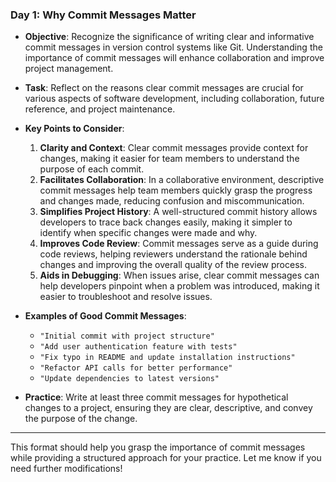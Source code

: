 ### **Day 1: Why Commit Messages Matter**

- **Objective**: Recognize the significance of writing clear and informative commit messages in version control systems like Git. Understanding the importance of commit messages will enhance collaboration and improve project management.

- **Task**: Reflect on the reasons clear commit messages are crucial for various aspects of software development, including collaboration, future reference, and project maintenance.

- **Key Points to Consider**:
  1. **Clarity and Context**: Clear commit messages provide context for changes, making it easier for team members to understand the purpose of each commit.
  2. **Facilitates Collaboration**: In a collaborative environment, descriptive commit messages help team members quickly grasp the progress and changes made, reducing confusion and miscommunication.
  3. **Simplifies Project History**: A well-structured commit history allows developers to trace back changes easily, making it simpler to identify when specific changes were made and why.
  4. **Improves Code Review**: Commit messages serve as a guide during code reviews, helping reviewers understand the rationale behind changes and improving the overall quality of the review process.
  5. **Aids in Debugging**: When issues arise, clear commit messages can help developers pinpoint when a problem was introduced, making it easier to troubleshoot and resolve issues.

- **Examples of Good Commit Messages**:
  - `"Initial commit with project structure"`
  - `"Add user authentication feature with tests"`
  - `"Fix typo in README and update installation instructions"`
  - `"Refactor API calls for better performance"`
  - `"Update dependencies to latest versions"`

- **Practice**: Write at least three commit messages for hypothetical changes to a project, ensuring they are clear, descriptive, and convey the purpose of the change.

---

This format should help you grasp the importance of commit messages while providing a structured approach for your practice. Let me know if you need further modifications!